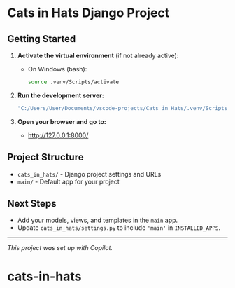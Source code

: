 # Cats in Hats Django Project

## Getting Started

1. **Activate the virtual environment** (if not already active):
   - On Windows (bash):
     ```bash
     source .venv/Scripts/activate
     ```

2. **Run the development server:**
   ```bash
   "C:/Users/User/Documents/vscode-projects/Cats in Hats/.venv/Scripts/python.exe" manage.py runserver
   ```

3. **Open your browser and go to:**
   - http://127.0.0.1:8000/

## Project Structure
- `cats_in_hats/` - Django project settings and URLs
- `main/` - Default app for your project

## Next Steps
- Add your models, views, and templates in the `main` app.
- Update `cats_in_hats/settings.py` to include `'main'` in `INSTALLED_APPS`.

---

*This project was set up with Copilot.*
# cats-in-hats
